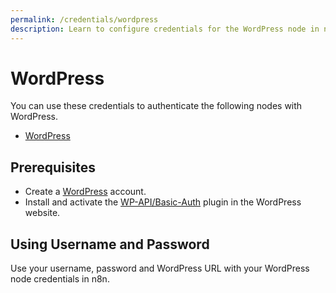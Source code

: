 ```yaml
---
permalink: /credentials/wordpress
description: Learn to configure credentials for the WordPress node in n8n
---
```


# WordPress

You can use these credentials to authenticate the following nodes with WordPress.
- [WordPress](../../nodes-library/nodes/WordPress/README.md)

## Prerequisites

- Create a [WordPress](https://wordpress.com/) account.
- Install and activate the [WP-API/Basic-Auth](https://github.com/WP-API/Basic-Auth) plugin in the WordPress website.

## Using Username and Password

Use your username, password and WordPress URL with your WordPress node credentials in n8n.
